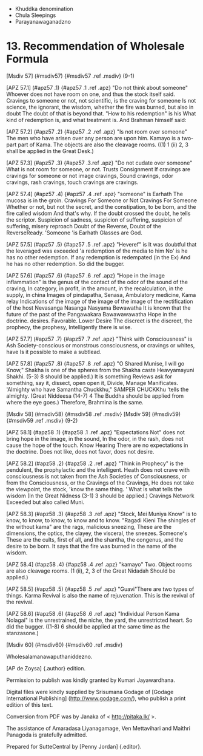 - Khuddka denomination
- Chula Sleepings
- Parayanawaganadzno

# 13. Recommendation of Wholesale Formula

[Msdiv 57] (#msdiv57) {#msdiv57 .ref .msdiv} (9-1)

[APZ 57.1] (#apz57 .1) {#apz57 .1 .ref .apz} "Do not think about someone"
Whoever does not have room on one, and thus the stock itself
said. Cravings to someone or not, not scientific, is the craving for someone
Is not science, the ignorant, the wisdom, whether the fire was burned, but also in doubt
The doubt of that is beyond that. "How to his redemption" is his
What kind of redemption is, and what treatment is. And Brahman himself said:

[APZ 57.2] (#apz57 .2) {#apz57 .2 .ref .apz} "Is not room over someone"
The men who have arisen over any person are upon him.
Kamayo is a two-part part of Kama. The objects are also the cleavage rooms.
((1) 1 (ii) 2, 3 shall be applied in the Great Desk.)

[APZ 57.3] (#apz57 .3) {#apz57 .3.ref .apz} "Do not cudate over someone"
What is not room for someone, or not. Trusts
Consignment If cravings are cravings for someone or not image cravings,
Sound cravings, odor cravings, rash cravings, touch cravings are cravings.

[APZ 57.4] (#apz57 .4) {#apz57 .4 .ref .apz} "someone" is Earhath
The mucosa is in the groin. Cravings For Someone or Not Cravings For Someone
Whether or not, but not the secret, and the constipation, to be born, and the fire called wisdom
And that's why. If the doubt crossed the doubt, he tells the scriptor.
Suspicion of sadness, suspicion of suffering, suspicion of suffering, misery reproach
Doubt of the Reverse, Doubt of the ReverseReady. 'Someone 'is Earhath
Glasses are God.

[APZ 57.5] (#apz57 .5) {#apz57 .5 .ref .apz} "Heveref" is
It was doubtful that the leveraged was exceeded 'a redemption of the media to him
No' is he has no other redemption. If any redemption is redempated (in the Ex)
And he has no other redemption. So did the bugger.

[APZ 57.6] (#apz57 .6) {#apz57 .6 .ref .apz} "Hope in the image
inflammation" is the genus of the contact of the odor of the sound of the craving,
In category, in profit, in the amount, in the recalculation, in the supply, in china
Images of pindapatha, Senasa, Ambulatory medicine, Kama relay
Indications of the image of the image of the image of the rectification of the host
Nevasanga Nasanga Nasyama Bewawatha
It is known that the future of the past of the Pangawakara Bawawawawatha
Hope in the doctrine. desires. Favorable. Lower Desire
The discreet is the discreet, the prophecy, the prophesy,
Intelligently there is wise.

[APZ 57.7] (#apz57 .7) {#apz57 .7 .ref .apz} "Think with Consciousness" is Ash
Society-conscious or monstrous consciousness, or cravings or whites, have
Is it possible to make a subtlead.

[APZ 57.8] (#apz57 .8) {#apz57 .8 .ref .apz} "O Shared Munise, I will go
Know," Shakha is one of the spheres from the Shakha caste
Heavyamayuni Shakhi. (5-3) 8 should be applied.) It is something
Reviews ask for something, say it, dissect, open open it,
Divide, Manage Manificates. 'Almighty who have Samantha Chuckkhu,"
SAMPER CHUCKKhu 'tells the almighty. (Great Niddeesa (14-7) 4
The Buddha should be applied from where the eye goes.) Therefore, Brahmina is the same.

[Msdiv 58] (#msdiv58) {#msdiv58 .ref .msdiv} [Msdiv 59] (#msdiv59) {#msdiv59
.ref .msdiv} (9-2)

[APZ 58.1] (#apz58 .1) {#apz58 .1 .ref .apz} "Expectations
Not" does not bring hope in the image, in the sound,
In the odor, in the rash, does not cause the hope of the touch. Know Hearing
There are no expectations in the doctrine. Does not like, does not favor, does not desire.

[APZ 58.2] (#apz58 .2) {#apz58 .2 .ref .apz} "Think in Prophecy"
is the pendulent, the prophylactic and the intelligent. Heath does not crave with consciousness
is not taken from the Ash Societies of Consciousness, or from the Consciousness, or the Cravings of the Cravings,
He does not take the viewpoint, the stock, 'know the same thing. '
What is what tells the wisdom (In the Great Nidness (3-1) 3 should be applied.) Cravings Network
Exceeded but also called Muni.

[APZ 58.3] (#apz58 .3) {#apz58 .3 .ref .apz} "Stock, Mei Muniya
Know" is to know, to know, to know, to know and to know. "Ragadi Kieni
The shingles of the without kama" are the rags, malicious sneezing,
These are the dimensions, the optics, the clayey, the visceral, the sneezes. Someone's
These are the cults, first of all, and the shantha, the congenus, and the desire to be born.
It says that the fire was burned in the name of the wisdom.

[APZ 58.4] (#apz58 .4) {#apz58 .4 .ref .apz} "kamayo"
Two. Object rooms are also cleavage rooms. (1 (ii), 2, 3 of the Great Nidadah
Should be applied.)

[APZ 58.5] (#apz58 .5) {#apz58 .5 .ref .apz} "Guavi"There are two types of things. Karma
Revival is also the name of rejuvenation. This is the revival of the revival.

[APZ 58.6] (#apz58 .6) {#apz58 .6 .ref .apz} "Individual Person Kama
Nolagai" is the unrestrained, the niche, the yard, the unrestricted heart.
So did the bugger. ((1-8) 6 should be applied at the same time as the stanzasone.)

[Msdiv 60] (#msdiv60) {#msdiv60 .ref .msdiv}

Wholesalamanawaputhaniddezno.

[AP de Zoysa] {.author} edition.

Permission to publish was kindly granted by Kumari Jayawardhana.

Digital files were kindly supplied by Srisumana Godage of [Godage
International Publishing] (http://www.godage.com/), who publish a print
edition of this text.

Conversion from PDF was by Janaka of < http://pitaka.lk/ >.

The assistance of Amaradasa Liyanagamage, Ven Mettavihari and Maithri
Panagoda is gratefully admitted.

Prepared for SutteCentral by [Penny Jordan] {.editor}.